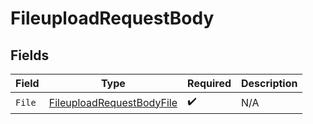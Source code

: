 # FileuploadRequestBody


## Fields

| Field                                                                             | Type                                                                              | Required                                                                          | Description                                                                       |
| --------------------------------------------------------------------------------- | --------------------------------------------------------------------------------- | --------------------------------------------------------------------------------- | --------------------------------------------------------------------------------- |
| `File`                                                                            | [FileuploadRequestBodyFile](../../models/operations/fileuploadrequestbodyfile.md) | :heavy_check_mark:                                                                | N/A                                                                               |